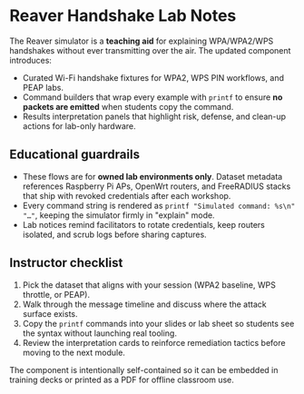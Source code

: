 # Reaver Handshake Lab Notes

The Reaver simulator is a **teaching aid** for explaining WPA/WPA2/WPS handshakes
without ever transmitting over the air. The updated component introduces:

- Curated Wi-Fi handshake fixtures for WPA2, WPS PIN workflows, and PEAP labs.
- Command builders that wrap every example with `printf` to ensure **no packets are
  emitted** when students copy the command.
- Results interpretation panels that highlight risk, defense, and clean-up actions for
  lab-only hardware.

## Educational guardrails

- These flows are for **owned lab environments only**. Dataset metadata references
  Raspberry Pi APs, OpenWrt routers, and FreeRADIUS stacks that ship with revoked
  credentials after each workshop.
- Every command string is rendered as `printf "Simulated command: %s\n" "…"`, keeping the
  simulator firmly in "explain" mode.
- Lab notices remind facilitators to rotate credentials, keep routers isolated, and scrub
  logs before sharing captures.

## Instructor checklist

1. Pick the dataset that aligns with your session (WPA2 baseline, WPS throttle, or PEAP).
2. Walk through the message timeline and discuss where the attack surface exists.
3. Copy the `printf` commands into your slides or lab sheet so students see the syntax
   without launching real tooling.
4. Review the interpretation cards to reinforce remediation tactics before moving to the
   next module.

The component is intentionally self-contained so it can be embedded in training decks or
printed as a PDF for offline classroom use.
